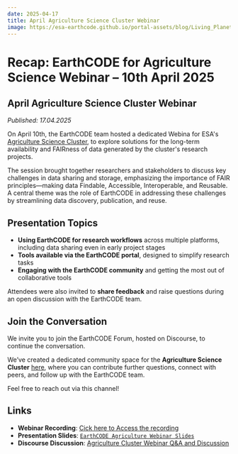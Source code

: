 ```yaml
---
date: 2025-04-17
title: April Agriculture Science Cluster Webinar
image: https://esa-earthcode.github.io/portal-assets/blog/Living_Planet_Symposium_2025_pillars-4170729331.jpg
---
```


# Recap: EarthCODE for Agriculture Science Webinar – 10th April 2025 <!--{ as="img" mode="hero" src="https://esa-earthcode.github.io/portal-assets/blog/Living_Planet_Symposium_2025_pillars-4170729331.jpg" }-->

## April Agriculture Science Cluster Webinar
*Published: 17.04.2025*

On April 10th, the EarthCODE team hosted a dedicated Webina for ESA's [Agriculture Science Cluster](https://eo4society.esa.int/communities/scientists/esa-agriculture-science-cluster/), to explore solutions for the long-term availability and FAIRness of data generated by the cluster's research projects.

The session brought together researchers and stakeholders to discuss key challenges in data sharing and storage, emphasizing the importance of FAIR principles—making data Findable, Accessible, Interoperable, and Reusable. A central theme was the role of EarthCODE in addressing these challenges by streamlining data discovery, publication, and reuse.

## Presentation Topics

- **Using EarthCODE for research workflows** across multiple platforms, including data sharing even in early project stages  
- **Tools available via the EarthCODE portal**, designed to simplify research tasks  
- **Engaging with the EarthCODE community** and getting the most out of collaborative tools  

Attendees were also invited to **share feedback** and raise questions during an open discussion with the EarthCODE team.

## Join the Conversation

We invite you to join the EarthCODE Forum, hosted on Discourse, to continue the conversation. 

We’ve created a dedicated community space for the **Agriculture Science Cluster** [here](https://discourse-earthcode.eox.at/t/agriculture-cluster-webinar-discussion-and-q-a/65), where you can contribute further questions, connect with peers, and follow up with the EarthCODE team. 

Feel free to reach out via this channel!

## Links

-  **Webinar Recording**: [Cick here to Access the recording](https://youtu.be/qvW8ecLDXNc?si=VuVmpzwMfDFnS0HI)  
- **Presentation Slides**: [`EarthCODE Agriculture Webinar Slides`](https://doi.org/10.5281/zenodo.15235252)  
- **Discourse Discussion**: [Agriculture Cluster Webinar Q&A and Discussion](https://discourse-earthcode.eox.at/t/agriculture-cluster-webinar-discussion-and-q-a/65)          
